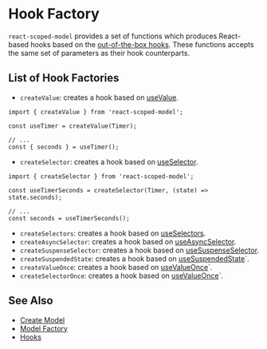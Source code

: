# Hook Factory

`react-scoped-model` provides a set of functions which produces React-based hooks based on the [out-of-the-box hooks](/packages/react-scoped-model/hooks/README.md). These functions accepts the same set of parameters as their hook counterparts.

## List of Hook Factories

- `createValue`: creates a hook based on [useValue](/packages/react-scoped-model/docs/hooks/use-value.md).
```tsx
import { createValue } from 'react-scoped-model';

const useTimer = createValue(Timer);

// ...
const { seconds } = useTimer();
```

- `createSelector`: creates a hook based on [useSelector](/packages/react-scoped-model/docs/hooks/use-selector.md).

```tsx
import { createSelector } from 'react-scoped-model';

const useTimerSeconds = createSelector(Timer, (state) => state.seconds);

// ...
const seconds = useTimerSeconds();
```

- `createSelectors`: creates a hook based on [useSelectors](/packages/react-scoped-model/docs/hooks/use-selectors.md).
- `createAsyncSelector`: creates a hook based on [useAsyncSelector](/packages/react-scoped-model/docs/hooks/use-async-selector.md).
- `createSuspenseSelector`: creates a hook based on [useSuspenseSelector](/packages/react-scoped-model/docs/hooks/use-suspense-selector.md).
- `createSuspendedState`: creates a hook based on [useSuspendedState](/packages/react-scoped-model/docs/hooks/use-suspended-state.md)`.
- `createValueOnce`: creates a hook based on [useValueOnce](/packages/react-scoped-model/docs/hooks/use-value-once.md)`.
- `createSelectorOnce`: creates a hook based on [useValueOnce](/packages/react-scoped-model/docs/hooks/use-selector-once.md)`.

## See Also
- [Create Model](/packages/react-scoped-model/docs/create-model.md)
- [Model Factory](/packages/react-scoped-model/docs/model-factory.md)
- [Hooks](/packages/react-scoped-model/docs/hooks/README.md)
